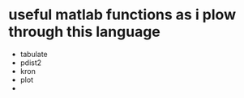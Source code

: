 # useful matlab functions as i plow through this language
  - tabulate
  - pdist2
  - kron
  - plot
  - 
